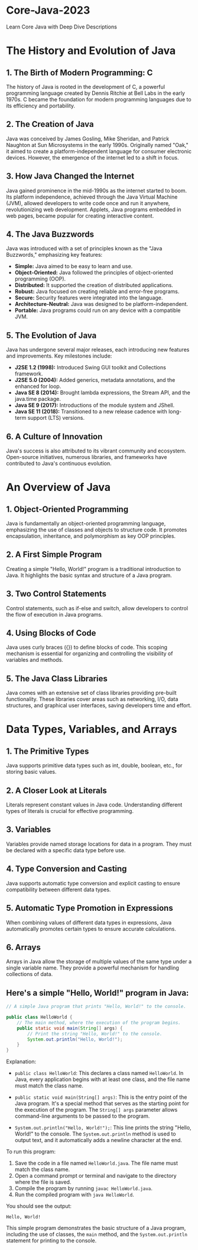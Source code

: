 # Core-Java-2023
Learn Core Java with Deep Dive Descriptions

# The History and Evolution of Java

## 1. The Birth of Modern Programming: C
The history of Java is rooted in the development of C, a powerful programming language created by Dennis Ritchie at Bell Labs in the early 1970s. C became the foundation for modern programming languages due to its efficiency and portability.

## 2. The Creation of Java
Java was conceived by James Gosling, Mike Sheridan, and Patrick Naughton at Sun Microsystems in the early 1990s. Originally named "Oak," it aimed to create a platform-independent language for consumer electronic devices. However, the emergence of the internet led to a shift in focus.

## 3. How Java Changed the Internet
Java gained prominence in the mid-1990s as the internet started to boom. Its platform independence, achieved through the Java Virtual Machine (JVM), allowed developers to write code once and run it anywhere, revolutionizing web development. Applets, Java programs embedded in web pages, became popular for creating interactive content.

## 4. The Java Buzzwords
Java was introduced with a set of principles known as the "Java Buzzwords," emphasizing key features:
- **Simple:** Java aimed to be easy to learn and use.
- **Object-Oriented:** Java followed the principles of object-oriented programming (OOP).
- **Distributed:** It supported the creation of distributed applications.
- **Robust:** Java focused on creating reliable and error-free programs.
- **Secure:** Security features were integrated into the language.
- **Architecture-Neutral:** Java was designed to be platform-independent.
- **Portable:** Java programs could run on any device with a compatible JVM.

## 5. The Evolution of Java
Java has undergone several major releases, each introducing new features and improvements. Key milestones include:
- **J2SE 1.2 (1998):** Introduced Swing GUI toolkit and Collections framework.
- **J2SE 5.0 (2004):** Added generics, metadata annotations, and the enhanced for loop.
- **Java SE 8 (2014):** Brought lambda expressions, the Stream API, and the java.time package.
- **Java SE 9 (2017):** Introductions of the module system and JShell.
- **Java SE 11 (2018):** Transitioned to a new release cadence with long-term support (LTS) versions.

## 6. A Culture of Innovation
Java's success is also attributed to its vibrant community and ecosystem. Open-source initiatives, numerous libraries, and frameworks have contributed to Java's continuous evolution.

# An Overview of Java

## 1. Object-Oriented Programming
Java is fundamentally an object-oriented programming language, emphasizing the use of classes and objects to structure code. It promotes encapsulation, inheritance, and polymorphism as key OOP principles.

## 2. A First Simple Program
Creating a simple "Hello, World!" program is a traditional introduction to Java. It highlights the basic syntax and structure of a Java program.

## 3. Two Control Statements
Control statements, such as if-else and switch, allow developers to control the flow of execution in Java programs.

## 4. Using Blocks of Code
Java uses curly braces ({}) to define blocks of code. This scoping mechanism is essential for organizing and controlling the visibility of variables and methods.

## 5. The Java Class Libraries
Java comes with an extensive set of class libraries providing pre-built functionality. These libraries cover areas such as networking, I/O, data structures, and graphical user interfaces, saving developers time and effort.

# Data Types, Variables, and Arrays

## 1. The Primitive Types
Java supports primitive data types such as int, double, boolean, etc., for storing basic values.

## 2. A Closer Look at Literals
Literals represent constant values in Java code. Understanding different types of literals is crucial for effective programming.

## 3. Variables
Variables provide named storage locations for data in a program. They must be declared with a specific data type before use.

## 4. Type Conversion and Casting
Java supports automatic type conversion and explicit casting to ensure compatibility between different data types.

## 5. Automatic Type Promotion in Expressions
When combining values of different data types in expressions, Java automatically promotes certain types to ensure accurate calculations.

## 6. Arrays
Arrays in Java allow the storage of multiple values of the same type under a single variable name. They provide a powerful mechanism for handling collections of data.

## Here's a simple "Hello, World!" program in Java:

```java
// A simple Java program that prints "Hello, World!" to the console.

public class HelloWorld {
    // The main method, where the execution of the program begins.
    public static void main(String[] args) {
        // Print the string "Hello, World!" to the console.
        System.out.println("Hello, World!");
    }
}
```

Explanation:

- `public class HelloWorld`: This declares a class named `HelloWorld`. In Java, every application begins with at least one class, and the file name must match the class name.

- `public static void main(String[] args)`: This is the entry point of the Java program. It's a special method that serves as the starting point for the execution of the program. The `String[] args` parameter allows command-line arguments to be passed to the program.

- `System.out.println("Hello, World!");`: This line prints the string "Hello, World!" to the console. The `System.out.println` method is used to output text, and it automatically adds a newline character at the end.

To run this program:

1. Save the code in a file named `HelloWorld.java`. The file name must match the class name.
2. Open a command prompt or terminal and navigate to the directory where the file is saved.
3. Compile the program by running `javac HelloWorld.java`.
4. Run the compiled program with `java HelloWorld`.

You should see the output:

```
Hello, World!
```

This simple program demonstrates the basic structure of a Java program, including the use of classes, the `main` method, and the `System.out.println` statement for printing to the console.

